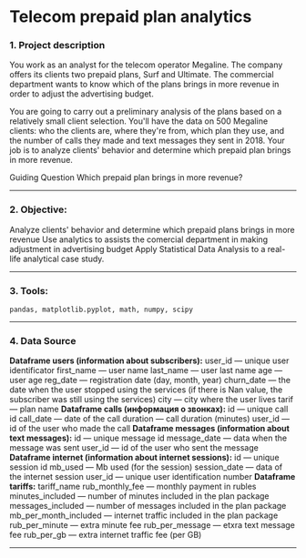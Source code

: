 # Telecom prepaid plan analytics

### 1. Project description
You work as an analyst for the telecom operator Megaline. The company offers its clients two prepaid plans, Surf and Ultimate. The commercial department wants to know which of the plans brings in more revenue in order to adjust the advertising budget.

You are going to carry out a preliminary analysis of the plans based on a relatively small client selection. You'll have the data on 500 Megaline clients: who the clients are, where they're from, which plan they use, and the number of calls they made and text messages they sent in 2018. Your job is to analyze clients' behavior and determine which prepaid plan brings in more revenue.

Guiding Question
Which prepaid plan brings in more revenue?
<hr>

### 2. Objective:
Analyze clients' behavior and determine which prepaid plans brings in more revenue
Use analytics to assists the comercial department in making adjustment in advertising budget
Apply Statistical Data Analysis to a real-life analytical case study.
<hr>

### 3. Tools:
`pandas, matplotlib.pyplot, math, numpy, scipy`
<hr>

### 4. Data Source
**Dataframe users (information about subscribers):**
user_id — unique user identificator
first_name — user name
last_name — user last name
age — user age
reg_date — registration date (day, month, year)
churn_date — the date when the user stopped using the services (if there is Nan value, the subscriber was still using the services)
city — city where the user lives
tarif — plan name
**Dataframe calls (информация о звонках):**
id — unique call id
call_date — date of the call
duration — call duration (minutes)
user_id — id of the user who made the call 
**Dataframe messages (information about text messages):** 
id — unique message id
message_date — data when the message was sent
user_id — id of the user who sent the message
**Dataframe internet (information about internet sessions):**
id — unique session id
mb_used — Mb used (for the session)
session_date — data of the internet session
user_id — unique user identification number
**Dataframe tariffs:**
tariff_name 
rub_monthly_fee — monthly payment in rubles
minutes_included — number of minutes included in the plan package 
messages_included — number of messages included in the plan package 
mb_per_month_included — internet traffic included in the plan package 
rub_per_minute — extra minute fee 
rub_per_message — etxra text message fee
rub_per_gb — extra internet traffic fee (per GB)<hr>


